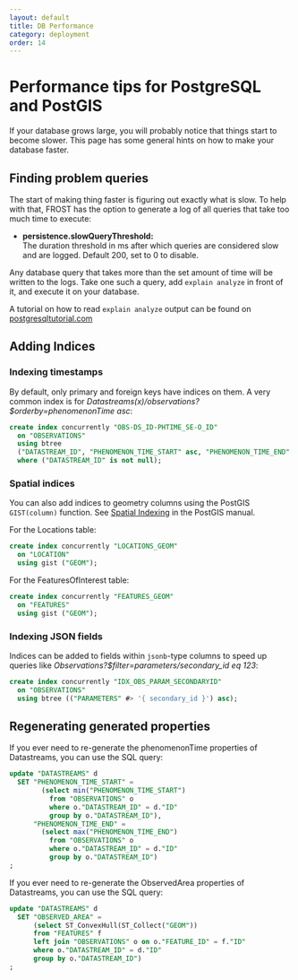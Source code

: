 ```yaml
---
layout: default
title: DB Performance
category: deployment
order: 14
---
```


# Performance tips for PostgreSQL and PostGIS

If your database grows large, you will probably notice that things start to become
slower. This page has some general hints on how to make your database faster.

## Finding problem queries

The start of making thing faster is figuring out exactly what is slow. To help with
that, FROST has the option to generate a log of all queries that take too much time
to execute:

* **persistence.slowQueryThreshold:**  
  The duration threshold in ms after which queries are considered slow and are logged. Default 200, set to 0 to disable.

Any database query that takes more than the set amount of time will be written to
the logs. Take one such a query, add `explain analyze` in front of it, and execute
it on your database.

A tutorial on how to read `explain analyze` output can be found on
[postgresqltutorial.com](https://www.postgresqltutorial.com/postgresql-explain/)


## Adding Indices


### Indexing timestamps

By default, only primary and foreign keys have indices on them. A very common index
is for _Datastreams(x)/observations?$orderby=phenomenonTime asc_:

```sql
create index concurrently "OBS-DS_ID-PHTIME_SE-O_ID"
  on "OBSERVATIONS"
  using btree
  ("DATASTREAM_ID", "PHENOMENON_TIME_START" asc, "PHENOMENON_TIME_END" asc, "ID" asc)
  where ("DATASTREAM_ID" is not null);
```


### Spatial indices

You can also add indices to geometry columns using the PostGIS `GIST(column)` function.
See [Spatial Indexing](https://postgis.net/workshops/postgis-intro/indexing.html)
in the PostGIS manual.

For the Locations table:
```sql
create index concurrently "LOCATIONS_GEOM"
  on "LOCATION"
  using gist ("GEOM");
```

For the FeaturesOfInterest table:
```sql
create index concurrently "FEATURES_GEOM"
  on "FEATURES"
  using gist ("GEOM");
```


### Indexing JSON fields

Indices can be added to fields within `jsonb`-type columns to speed up queries
like _Observations?$filter=parameters/secondary_id eq 123_:

```sql
create index concurrently "IDX_OBS_PARAM_SECONDARYID"
  on "OBSERVATIONS"
  using btree (("PARAMETERS" #> '{ secondary_id }') asc);
```


## Regenerating generated properties

If you ever need to re-generate the phenomenonTime properties of Datastreams,
you can use the SQL query:

```sql
update "DATASTREAMS" d
  SET "PHENOMENON_TIME_START" = 
        (select min("PHENOMENON_TIME_START")
          from "OBSERVATIONS" o
          where o."DATASTREAM_ID" = d."ID"
          group by o."DATASTREAM_ID"),
      "PHENOMENON_TIME_END" = 
        (select max("PHENOMENON_TIME_END")
          from "OBSERVATIONS" o
          where o."DATASTREAM_ID" = d."ID"
          group by o."DATASTREAM_ID")
;
```

If you ever need to re-generate the ObservedArea properties of Datastreams,
you can use the SQL query:

```sql
update "DATASTREAMS" d
  SET "OBSERVED_AREA" = 
      (select ST_ConvexHull(ST_Collect("GEOM"))
      from "FEATURES" f
      left join "OBSERVATIONS" o on o."FEATURE_ID" = f."ID"
      where o."DATASTREAM_ID" = d."ID"
      group by o."DATASTREAM_ID")
;
```
